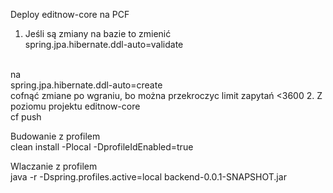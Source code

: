 Deploy editnow-core na PCF
1. Jeśli są zmiany na bazie to zmienić<br/>
spring.jpa.hibernate.ddl-auto=validate
<br/>
na<br/>
spring.jpa.hibernate.ddl-auto=create
<br/>
cofnąć zmiane po wgraniu, bo można przekroczyc limit zapytań <3600
2. Z poziomu projektu editnow-core<br/>
cf push


Budowanie z profilem<br/>
clean install -Plocal -DprofileIdEnabled=true


Wlaczanie z profilem<br/>
java -r -Dspring.profiles.active=local backend-0.0.1-SNAPSHOT.jar
